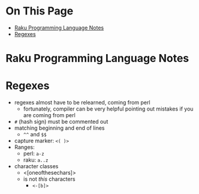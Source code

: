 # On This Page

- [Raku Programming Language Notes](#raku-programming-language-notes)
- [Regexes](#regexes)

# Raku Programming Language Notes

# Regexes
* regexes almost have to be relearned, coming from perl
    * fortunately, compiler can be very helpful pointing out mistakes if you are coming from perl 
* `#` (hash sign) must be commented out
* matching beginning and end of lines
    * `^^` and `$$` 
* capture marker: `<( )>`
* Ranges:
    * perl: `a-z`
    * raku: `a..z`
* character classes
    * <[oneofthesechars]>
    * is not *this* characters 
        * `<-[b]>`

